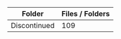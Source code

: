 | Folder       |   Files / Folders |
|--------------|-------------------|
| Discontinued |               109 |